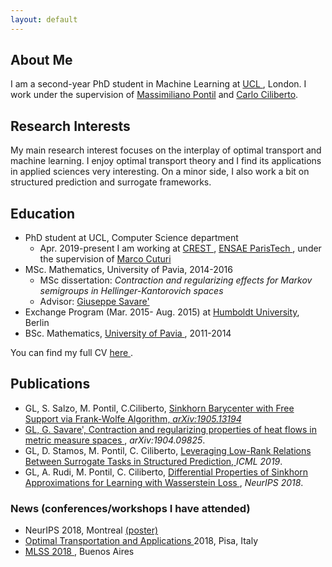 ```yaml
---
layout: default
---
```


## About Me

I am a second-year PhD student in Machine Learning at <a href="https://www.ucl.ac.uk/"> UCL </a>, London. I work under the supervision of <a href="http://www0.cs.ucl.ac.uk/staff/M.Pontil/">Massimiliano Pontil</a>  and <a href="https://cciliber.github.io">Carlo Ciliberto</a>.



## Research Interests

My main research interest focuses on the interplay of optimal transport and machine learning. I enjoy optimal transport theory and I find its applications in applied sciences very interesting. On a minor side, I also work a bit on structured prediction and surrogate frameworks.

## Education

*   PhD student at UCL, Computer Science department
     * Apr. 2019-present I am working at  <a href="http://crest.science/"> CREST </a>,  <a href="https://www.ensae.fr/en/"> ENSAE ParisTech </a>, under the supervision of <a href="http://marcocuturi.net/"> Marco Cuturi </a>
*   MSc. Mathematics, University of Pavia, 2014-2016
      * MSc dissertation: _Contraction and regularizing effects for Markov semigroups in Hellinger-Kantorovich spaces_
      * Advisor: <a href="https://www-dimat.unipv.it/savare/"> Giuseppe Savare' </a>
*   Exchange Program (Mar. 2015- Aug. 2015) at  <a href="https://www.hu-berlin.de/en/"> Humboldt University</a>, Berlin 
*   BSc. Mathematics, <a href="http://matematica.unipv.it/en/"> University of Pavia </a>, 2011-2014

You can find my full CV <a href="CV.pdf"> here </a>.

## Publications
* GL, S. Salzo, M. Pontil, C.Ciliberto,  <a href="https://arxiv.org/pdf/1905.13194.pdf"> Sinkhorn Barycenter with Free Support via Frank-Wolfe Algorithm, _arXiv:1905.13194_
* GL, G. Savare', <a href="https://arxiv.org/pdf/1904.09825.pdf"> Contraction and regularizing properties of heat flows in metric 
measure spaces </a>, _arXiv:1904.09825_.
*   GL, D. Stamos, M. Pontil, C. Ciliberto,  <a href="https://arxiv.org/abs/1903.00667"> Leveraging Low-Rank Relations Between Surrogate Tasks in Structured Prediction, </a> _ICML 2019_. 
*   GL, A. Rudi, M. Pontil, C. Ciliberto,  <a href="https://papers.nips.cc/paper/7827-differential-properties-of-sinkhorn-approximation-for-learning-with-wasserstein-distance.pdf"> Differential Properties of Sinkhorn Approximations for Learning with Wasserstein Loss </a>, _NeurIPS 2018_.


### News (conferences/workshops I have attended)
* NeurIPS 2018, Montreal <a href="posterNeurips.pdf"> (poster) </a>
* <a href="http://www.crm.sns.it/event/436/"> Optimal Transportation and Applications </a> 2018, Pisa, Italy
* <a href="http://mlss2018.net.ar/"> MLSS 2018 </a>, Buenos Aires
